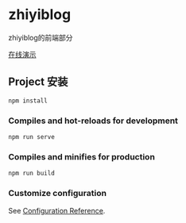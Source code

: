 # zhiyiblog

zhiyiblog的前端部分

<a href="www.zhiyigo.cn">在线演示</a>

## Project 安装
```
npm install
```

### Compiles and hot-reloads for development
```
npm run serve
```

### Compiles and minifies for production
```
npm run build
```

### Customize configuration
See [Configuration Reference](https://cli.vuejs.org/config/).
